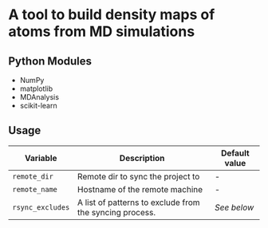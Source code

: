 # A tool to build density maps of atoms from MD simulations


## Python Modules
- NumPy
- matplotlib
- MDAnalysis
- scikit-learn

## Usage

| Variable | Description | Default value |
| --- | - | - |
| `remote_dir` | Remote dir to sync the project to |  - |
| `remote_name` | Hostname of the remote machine | - |
| `rsync_excludes` | A list of patterns to exclude from the syncing process. | *See below* |
